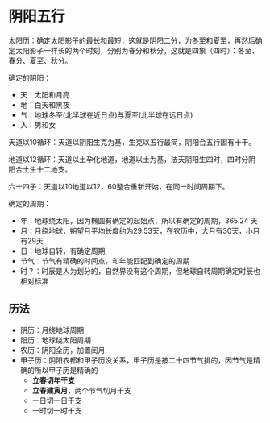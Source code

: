 # 阴阳五行

太阳历：确定太阳影子的最长和最短，这就是阴阳二分，为冬至和夏至，再然后确定太阳影子一样长的两个时刻，分别为春分和秋分，这就是四象（四时）：冬至、春分、夏至、秋分。

确定的阴阳：
- 天：太阳和月亮
- 地：白天和黑夜
- 气：地球冬至(北半球在近日点)与夏至(北半球在远日点)
- 人：男和女

天道以10循环：天道以阴阳生克为基，生克以五行最简，阴阳合五行固有十干。

地道以12循环：天道以土孕化地道，地道以土为基，法天阴阳生四时，四时分阴阳合土生十二地支。

六十四子：天道以10地道以12，60整合重新开始，在同一时间周期下。

确定的周期：
- 年：地球绕太阳，因为椭圆有确定的起始点，所以有确定的周期，365.24 天
- 月：月绕地球，朔望月平均长度约为29.53天，在农历中，大月有30天，小月有29天
- 日：地球自转，有确定周期
- 节气：节气有精确的时间点，和年能匹配到确定的周期
- 时？：时辰是人为划分的，自然界没有这个周期，但地球自转周期确定时辰也相对标准

## 历法

- 阴历：月绕地球周期
- 阳历：地球绕太阳周期
- 农历：阴阳全历，加置闰月
- 甲子历：阴阳农都和甲子历没关系，甲子历是按二十四节气排的，因节气是精确的所以甲子历是精确的
  - **立春切年干支**
  - **立春建寅月**，两个节气切月干支
  - 一日切一日干支
  - 一时切一时干支
